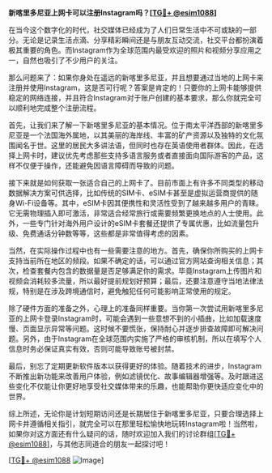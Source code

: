 **新喀里多尼亚上网卡可以注册Instagram吗？[[TG💪+ @esim1088](https://t.me/s/esim1088)]**

在当今这个数字化的时代，社交媒体已经成为了人们日常生活中不可或缺的一部分。无论是记录生活点滴、分享精彩瞬间还是与朋友互动交流，社交平台都扮演着极其重要的角色。而Instagram作为全球范围内最受欢迎的照片和视频分享应用之一，自然也吸引了不少用户的关注。

那么问题来了：如果你身处在遥远的新喀里多尼亚，并且想要通过当地的上网卡来注册并使用Instagram，这是否可行呢？答案是肯定的！只要你的上网卡能够提供稳定的网络连接，并且符合Instagram对于账户创建的基本要求，那么你就完全可以顺利地完成整个注册流程。

首先，让我们来了解一下新喀里多尼亚的基本情况。位于南太平洋西部的新喀里多尼亚是一个法国海外属地，以其美丽的海岸线、丰富的矿产资源以及独特的文化氛围闻名于世。这里的居民大多讲法语，但同时也存在英语使用者群体。因此，在选择上网卡时，建议优先考虑那些支持多语言服务或者直接面向国际游客的产品，这样不仅便于操作，还能避免因语言障碍而导致的问题。

接下来就是如何获取一张适合自己的上网卡了。目前市面上有许多不同类型的移动数据解决方案可供选择，比如传统的SIM卡、eSIM卡甚至是虚拟运营商提供的随身Wi-Fi设备等。其中，eSIM卡因其便携性和灵活性受到了越来越多用户的青睐。它无需物理插入即可激活，非常适合经常旅行或需要频繁更换地点的人士使用。此外，一些专门针对海外用户设计的eSIM卡套餐还提供了专属优惠，比如流量包升级、免费通话分钟数等等，这些都是非常值得考虑的因素。

当然，在实际操作过程中也有一些需要注意的地方。首先，确保你所购买的上网卡支持当前所在地区的频段。如果不确定的话，可以通过官方网站查询相关信息；其次，检查套餐内包含的数据量是否足够满足你的需求。毕竟Instagram上传图片和视频会消耗较多流量，所以最好提前规划好预算；最后，还要注意遵守当地法律法规，特别是在涉及跨境通信时，避免触犯任何可能影响正常使用的规定。

除了硬件方面的准备之外，心理上的准备同样重要。当你第一次尝试用新喀里多尼亚的上网卡登录Instagram时，可能会遇到一些意想不到的小插曲，比如加载速度慢、页面显示异常等问题。这时候不要慌张，保持耐心并逐步排查故障即可解决问题。另外，由于Instagram在全球范围内实施了严格的审核机制，所以在填写个人信息时务必保证真实有效，否则可能导致账号被封禁。

最后，别忘了定期更新软件版本以获得更好的体验。随着技术的进步，Instagram不断推出新功能来改善用户体验，例如滤镜优化、故事编辑器增强等。及时跟进这些变化不仅能让你更好地享受社交媒体带来的乐趣，也能帮助你更快适应变化中的世界。

综上所述，无论你是计划短期访问还是长期居住于新喀里多尼亚，只要合理选择上网卡并遵循相关指引，就完全可以在那里轻松愉快地玩转Instagram啦！当然啦，如果你对这方面还有什么疑问的话，随时欢迎加入我们的讨论群组[[TG💪+ @esim1088](https://t.me/s/esim1088)]，与其他志同道合的朋友一起探讨吧！

[[TG💪+ @esim1088](https://t.me/s/esim1088) ![Image](https://i.postimg.cc/4NQfJmqS/Snipaste-2025-05-13-00-14-12.png)]